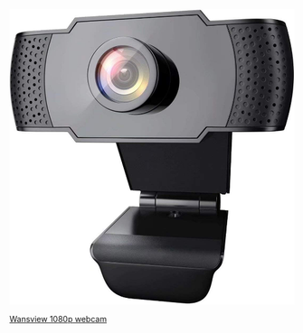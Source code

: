 ![Wansview 1080p webcam](wansview1080p_webcam.jpg)


[Wansview 1080p webcam](169990-wansview-1080p-camera-mount.pdf)
